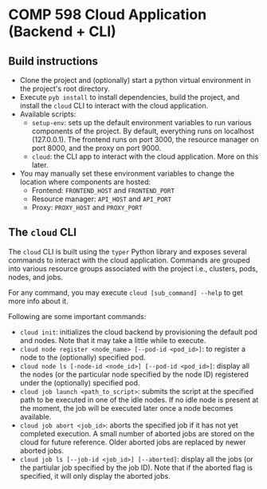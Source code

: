 # COMP 598 Cloud Application (Backend + CLI)

## Build instructions
- Clone the project and (optionally) start a python virtual environment in the project's root directory.
- Execute `pyb install` to install dependencies, build the project, and install the `cloud` CLI to interact with the cloud application.
- Available scripts:
  - `setup-env`: sets up the default environment variables to run various components of the project. By default, everything runs on localhost (127.0.0.1). The frontend runs on port 3000, the resource manager on port 8000, and the proxy on port 9000.
  - `cloud`: the CLI app to interact with the cloud application. More on this later.
- You may manually set these environment variables to change the location where components are hosted:
  - Frontend: `FRONTEND_HOST` and `FRONTEND_PORT`
  - Resource manager: `API_HOST` and `API_PORT`
  - Proxy: `PROXY_HOST` and `PROXY_PORT`


## The `cloud` CLI
The `cloud` CLI is built using the `typer` Python library and exposes several commands to interact with the cloud application.
Commands are grouped into various resource groups associated with the project i.e., clusters, pods, nodes, and jobs.

For any command, you may execute `cloud [sub_command] --help` to get more info about it.

Following are some important commands:
- `cloud init`: initializes the cloud backend by provisioning the default pod and nodes. Note that it may take a little while to execute.
- `cloud node register <node_name> [--pod-id <pod_id>]`: to register a node to the (optionally) specified pod.
- `cloud node ls [-node-id <node_id>] [--pod-id <pod_id>]`: display all the nodes (or the particular node specified by the node ID) registered under the (optionally) specified pod.
- `cloud job launch <path_to_script>`: submits the script at the specified path to be executed in one of the idle nodes. If no idle node is present at the moment, the job will be executed later once a node becomes available.
- `cloud job abort <job_id>`: aborts the specified job if it has not yet completed execution. A small number of aborted jobs are stored on the cloud for future reference. Older aborted jobs are replaced by newer aborted jobs.
- `cloud job ls [--job-id <job_id>] [--aborted]`: display all the jobs (or the partiular job specified by the job ID). Note that if the aborted flag is specified, it will only display the aborted jobs.
